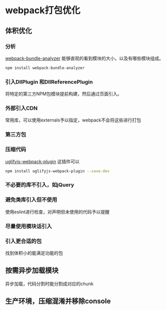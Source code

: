 # webpack打包优化

## 体积优化

### 分析

[webpack-bundle-analyzer](https://github.com/webpack-contrib/webpack-bundle-analyzer) 能够直观的看到模块的大小，以及有哪些模块组成。

```Bash
npm install webpack-bundle-analyzer
```

### 引入DllPlugin 和DllReferencePlugin

将特定的第三方NPM包模块提前构建，然后通过页面引入。

### 外部引入CDN

常用库，可以使用externals予以指定，webpack不会将这些进行打包

### 第三方包

### 压缩代码

[uglifyjs-webpack-plugin](https://github.com/webpack-contrib/uglifyjs-webpack-plugin) 这插件可以

```Bash
npm install uglifyjs-webpack-plugin --save-dev
```

### 不必要的库不引入，如jQuery

### 避免类库引入但不使用

使用eslint进行检查，对声明但未使用的代码予以提醒

### 尽量使用模块话引入

### 引入更合适的包

找到体积小的能满足功能的包

## 按需异步加载模块

异步加载，代码分割时能分割成对应的chunk

## 生产环境，压缩混淆并移除console